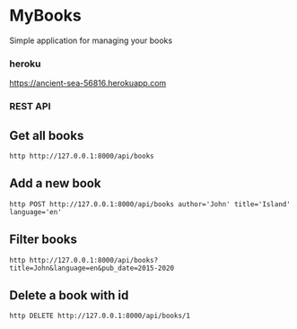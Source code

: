 # MyBooks
Simple application for managing your books

### heroku
https://ancient-sea-56816.herokuapp.com


### REST API

## Get all books
```
http http://127.0.0.1:8000/api/books
```
## Add a new book
```
http POST http://127.0.0.1:8000/api/books author='John' title='Island' language='en'
```
## Filter books
```
http http://127.0.0.1:8000/api/books?title=John&language=en&pub_date=2015-2020
```
## Delete a book with id
```
http DELETE http://127.0.0.1:8000/api/books/1
```
